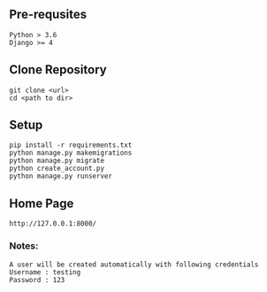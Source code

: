 ## Pre-requsites

    Python > 3.6
    Django >= 4

## Clone Repository

    git clone <url>
    cd <path to dir>

## Setup
    pip install -r requirements.txt 
    python manage.py makemigrations
    python manage.py migrate
    python create_account.py
    python manage.py runserver


## Home Page
    http://127.0.0.1:8000/

### Notes:
    
    A user will be created automatically with following credentials
    Username : testing
    Password : 123